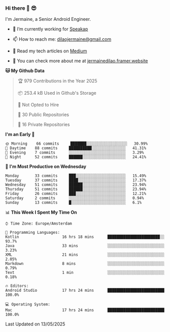 ### Hi there 👋 😎
I'm Jermaine, a Senior Android Engineer.

- 🔭 I’m currently working for [Speakap](https://www.speakap.com/)

- 📫 How to reach me: dilaojermaine@gmail.com

- 📖 Read my tech articles on [Medium](https://jermainedilao.medium.com/)

- 👀 You can check more about me at [jermainedilao.framer.website](https://jermainedilao.framer.website)

<!--
**jermainedilao/jermainedilao** is a ✨ _special_ ✨ repository because its `README.md` (this file) appears on your GitHub profile.

Here are some ideas to get you started:

- 🔭 I’m currently working on ...
- 🌱 I’m currently learning ...
- 👯 I’m looking to collaborate on ...
- 🤔 I’m looking for help with ...
- 💬 Ask me about ...
- 📫 How to reach me: ...
- 😄 Pronouns: ...
- ⚡ Fun fact: ...
-->

<!--START_SECTION:waka-->
**🐱 My Github Data** 

> 🏆 979 Contributions in the Year 2025
 > 
> 📦 253.4 kB Used in Github's Storage 
 > 
> 🚫 Not Opted to Hire
 > 
> 📜 30 Public Repositories 
 > 
> 🔑 16 Private Repositories  
 > 
**I'm an Early 🐤** 

```text
🌞 Morning    66 commits     ███████░░░░░░░░░░░░░░░░░░   30.99% 
🌆 Daytime    88 commits     ██████████░░░░░░░░░░░░░░░   41.31% 
🌃 Evening    7 commits      ░░░░░░░░░░░░░░░░░░░░░░░░░   3.29% 
🌙 Night      52 commits     ██████░░░░░░░░░░░░░░░░░░░   24.41%

```
📅 **I'm Most Productive on Wednesday** 

```text
Monday       33 commits     ███░░░░░░░░░░░░░░░░░░░░░░   15.49% 
Tuesday      37 commits     ████░░░░░░░░░░░░░░░░░░░░░   17.37% 
Wednesday    51 commits     ██████░░░░░░░░░░░░░░░░░░░   23.94% 
Thursday     51 commits     ██████░░░░░░░░░░░░░░░░░░░   23.94% 
Friday       26 commits     ███░░░░░░░░░░░░░░░░░░░░░░   12.21% 
Saturday     2 commits      ░░░░░░░░░░░░░░░░░░░░░░░░░   0.94% 
Sunday       13 commits     █░░░░░░░░░░░░░░░░░░░░░░░░   6.1%

```


📊 **This Week I Spent My Time On** 

```text
⌚︎ Time Zone: Europe/Amsterdam

💬 Programming Languages: 
Kotlin                   16 hrs 18 mins      ███████████████████████░░   93.7% 
Java                     33 mins             ░░░░░░░░░░░░░░░░░░░░░░░░░   3.23% 
XML                      21 mins             ░░░░░░░░░░░░░░░░░░░░░░░░░   2.05% 
Markdown                 8 mins              ░░░░░░░░░░░░░░░░░░░░░░░░░   0.79% 
Text                     1 min               ░░░░░░░░░░░░░░░░░░░░░░░░░   0.18%

🔥 Editors: 
Android Studio           17 hrs 24 mins      █████████████████████████   100.0%

💻 Operating System: 
Mac                      17 hrs 24 mins      █████████████████████████   100.0%

```


 Last Updated on 13/05/2025
<!--END_SECTION:waka-->
